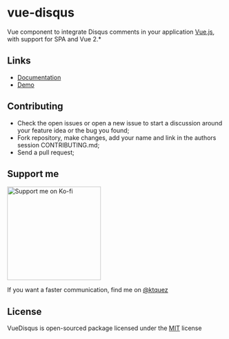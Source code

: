 # vue-disqus

Vue component to integrate Disqus comments in your application [Vue.js](http://vuejs.org/), with support for SPA and Vue 2.*

## Links

- [Documentation](https://ktquez.github.io/vue-disqus)
- [Demo](https://vue-disqus.surge.sh/)

## Contributing

- Check the open issues or open a new issue to start a discussion around your feature idea or the bug you found;
- Fork repository, make changes, add your name and link in the authors session CONTRIBUTING.md;
- Send a pull request;

## Support me

<a href="https://ko-fi.com/O5O31PRAX" target="_blank" aria-label="Support me on Ko-fi">
  <img src="https://www.ko-fi.com/img/githubbutton_sm.svg" alt="Support me on Ko-fi" style="width: 217px !important;" >
</a>

<br> 

If you want a faster communication, find me on [@ktquez](https://twitter.com/ktquez)

## License

VueDisqus is open-sourced package licensed under the [MIT](https://github.com/ktquez/vue-disqus/blob/master/LICENSE) license
